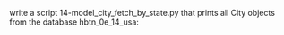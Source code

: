  write a script 14-model_city_fetch_by_state.py that prints all City objects from the database hbtn_0e_14_usa:

 
